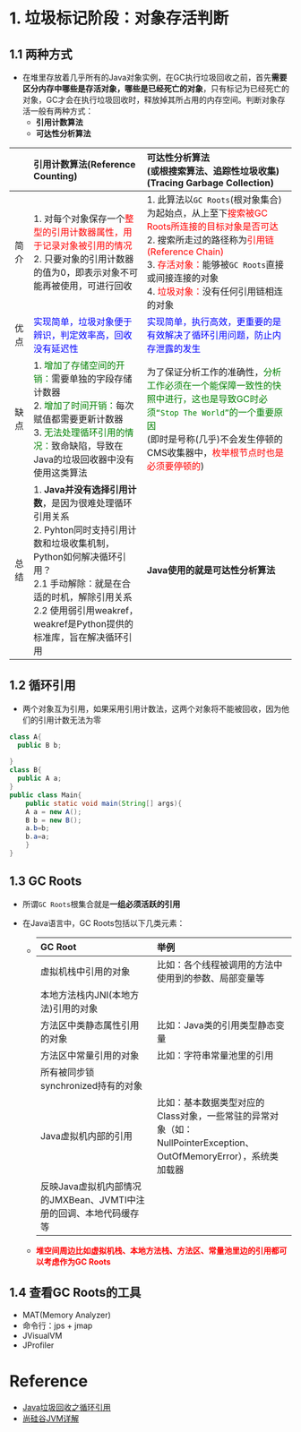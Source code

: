
# 1. 垃圾标记阶段：对象存活判断

## 1.1 两种方式

- 在堆里存放着几乎所有的Java对象实例，在GC执行垃圾回收之前，首先**需要区分内存中哪些是存活对象，哪些是已经死亡的对象**，只有标记为已经死亡的对象，GC才会在执行垃圾回收时，释放掉其所占用的内存空间。判断对象存活一般有两种方式：
  - **引用计数算法**
  - **可达性分析算法**

|      | 引用计数算法(Reference Counting)                             | 可达性分析算法<br/>(或根搜索算法、追踪性垃圾收集)<br/>(Tracing Garbage Collection) |
| :--: | :----------------------------------------------------------- | :----------------------------------------------------------- |
| 简介 | 1. 对每个对象保存一个<font color="red">整型的引用计数器属性，用于记录对象被引用的情况</font><br/>2. 只要对象的引用计数器的值为0，即表示对象不可能再被使用，可进行回收 | 1. 此算法以`GC Roots`(根对象集合)为起始点，从上至下<font color="red">搜索被GC Roots所连接的目标对象是否可达</font><br/>2. 搜索所走过的路径称为<font color="red">引用链(Reference Chain)</font><br/>3. <font color="red">存活对象：</font>能够被`GC Roots`直接或间接连接的对象<br/>4. <font color="red">垃圾对象：</font>没有任何引用链相连的对象 |
| 优点 | <font color="blue">实现简单，垃圾对象便于辨识，判定效率高，回收没有延迟性</font> | <font color="blue">实现简单，执行高效，更重要的是有效解决了循环引用问题，防止内存泄露的发生</font> |
| 缺点 | 1. <font color="green">增加了存储空间的开销：</font>需要单独的字段存储计数器<br/>2. <font color="green">增加了时间开销：</font>每次赋值都需要更新计数器<br/>3. <font color="green">无法处理循环引用的情况：</font>致命缺陷，导致在Java的垃圾回收器中没有使用这类算法 | 为了保证分析工作的准确性，<font color="green">分析工作必须在一个能保障一致性的快照中进行，这也是导致GC时必须`“Stop The World”`的一个重要原因</font><br/>(即时是号称(几乎)不会发生停顿的CMS收集器中，<font color="red">枚举根节点时也是必须要停顿的</font>) |
| 总结 | 1. **Java并没有选择引用计数**，是因为很难处理循环引用关系<br/>2. Pyhton同时支持引用计数和垃圾收集机制，Python如何解决循环引用？<br/>2.1 手动解除：就是在合适的时机，解除引用关系<br/>2.2 使用弱引用weakref，weakref是Python提供的标准库，旨在解决循环引用 | **Java使用的就是可达性分析算法**                             |

## 1.2 循环引用

- 两个对象互为引用，如果采用引用计数法，这两个对象将不能被回收，因为他们的引用计数无法为零

```java
class A{
  public B b;
   
}
class B{
  public A a;
}
public class Main{
    public static void main(String[] args){
    A a = new A();
    B b = new B();
    a.b=b;
    b.a=a;
    }
}
```

## 1.3 GC Roots

- 所谓`GC Roots`根集合就是**一组必须活跃的引用**

- 在Java语言中，GC Roots包括以下几类元素：

  - | GC Root                                                      | 举例                                                         |
    | :----------------------------------------------------------- | :----------------------------------------------------------- |
    | 虚拟机栈中引用的对象                                         | 比如：各个线程被调用的方法中使用到的参数、局部变量等         |
    | 本地方法栈内JNI(本地方法)引用的对象                          |                                                              |
    | 方法区中类静态属性引用的对象                                 | 比如：Java类的引用类型静态变量                               |
    | 方法区中常量引用的对象                                       | 比如：字符串常量池里的引用                                   |
    | 所有被同步锁synchronized持有的对象                           |                                                              |
    | Java虚拟机内部的引用                                         | 比如：基本数据类型对应的Class对象，一些常驻的异常对象（如：<br/>NullPointerException、OutOfMemoryError），系统类加载器 |
    | 反映Java虚拟机内部情况的JMXBean、JVMTI中注册的回调、本地代码缓存等 |                                                              |

  - <font color="red">**堆空间周边比如虚拟机栈、本地方法栈、方法区、常量池里边的引用都可以考虑作为GC Roots**</font>

## 1.4 查看GC Roots的工具

- MAT(Memory Analyzer)
- 命令行：jps + jmap
- JVisualVM
- JProfiler

# Reference

- [Java垃圾回收之循环引用](https://www.cnblogs.com/lihaozy/archive/2013/06/08/3125974.html)
- [尚硅谷JVM详解](https://www.bilibili.com/video/BV1PJ411n7xZ?from=search&seid=10244461765307948942)